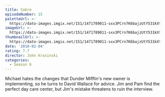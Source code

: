 ```yaml
---
title: Sabre
episodeNumber: 15
paletteUrl: >-
  https://dato-images.imgix.net/151/1471789011-sxx3PCrn7K6bajzUtY531kXtts9.jpg?auto=enhance&ch=DPR%2CWidth&palette=json
imageUrl: >-
  https://dato-images.imgix.net/151/1471789011-sxx3PCrn7K6bajzUtY531kXtts9.jpg?auto=compress%2Cformat&ch=DPR%2CWidth&w=500
thumbnailUrl: >-
  https://dato-images.imgix.net/151/1471789011-sxx3PCrn7K6bajzUtY531kXtts9.jpg?auto=enhance&ch=DPR%2CWidth&fit=crop&fm=jpg&h=280&w=500
date: '2010-02-04'
rating: 7.7
director: John Krasinski
categories:
  - Season 6
---
```


Michael hates the changes that Dunder Mifflin's new owner is implementing, so he turns to David Wallace for advice. Jim and Pam find the perfect day care center, but Jim's mistake threatens to ruin the interview.